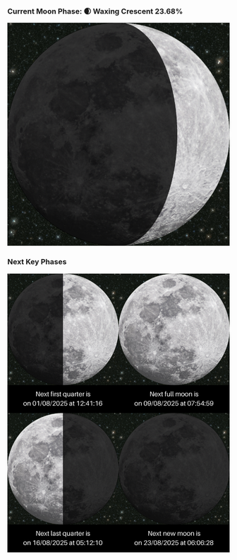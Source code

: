 ### Current Moon Phase: 🌒 Waxing Crescent 23.68%
![Moon Phase](moonphase.png)
### Next Key Phases
![Gallery](gallery.png)